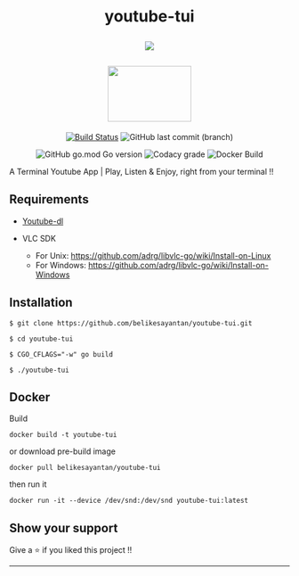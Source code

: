 <h1 align="center">youtube-tui 

![](https://img.shields.io/badge/YouTube-Terminal%20App-black?logoColor=fc2803&style=for-the-badge&logo=youtube)

<img src="https://user-images.githubusercontent.com/53504602/92931573-454e8400-f461-11ea-904f-8fad59bb0d2a.gif" width="150" height="100"/>

</h1>

<div align="center">

[![Build Status](https://img.shields.io/endpoint.svg?url=https%3A%2F%2Factions-badge.atrox.dev%2Fbelikesayantan%2Fyoutube-tui%2Fbadge%3Fref%3Dmaster&style=for-the-badge&color=green)](https://actions-badge.atrox.dev/belikesayantan/youtube-tui/goto?ref=master)
![GitHub last commit (branch)](https://img.shields.io/github/last-commit/belikesayantan/youtube-tui/master?style=for-the-badge&logo=github&color=orange)

![GitHub go.mod Go version](https://img.shields.io/github/go-mod/go-version/belikesayantan/youtube-tui?style=for-the-badge&logo=go)
![Codacy grade](https://img.shields.io/codacy/grade/661007379bcc4bca841a5447155f02b3?style=for-the-badge&logo=codacy)
![Docker Build](https://img.shields.io/docker/cloud/build/belikesayantan/youtube-tui?logo=docker&style=for-the-badge)
</div>

A Terminal Youtube App | Play, Listen &amp; Enjoy, right from your terminal !!


## Requirements

* [Youtube-dl](https://youtube-dl.org/downloads/)

* VLC SDK
    - For Unix: https://github.com/adrg/libvlc-go/wiki/Install-on-Linux
    - For Windows: https://github.com/adrg/libvlc-go/wiki/Install-on-Windows

## Installation

```
$ git clone https://github.com/belikesayantan/youtube-tui.git

$ cd youtube-tui

$ CGO_CFLAGS="-w" go build 

$ ./youtube-tui
```
## Docker 
Build
```
docker build -t youtube-tui
```
or download pre-build image
```
docker pull belikesayantan/youtube-tui
```
then run it
```
docker run -it --device /dev/snd:/dev/snd youtube-tui:latest 
```
## Show your support

Give a ⭐ if you liked this project !!

---